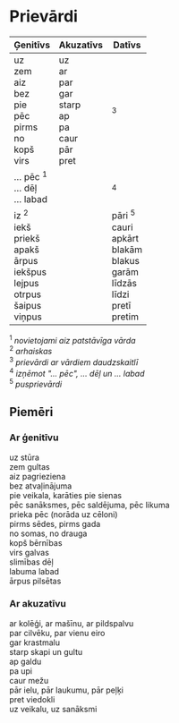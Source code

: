 Prievārdi
=========

| Ģenitīvs                                                                                               | Akuzatīvs                                                          | Datīvs                                                                                                  |
| ---                                                                                                    | ---                                                                | ---                                                                                                     |
| uz<br>zem<br>aiz<br>bez<br>pie<br>pēc<br>pirms<br>no<br>kopš<br>virs                                   | uz<br>ar<br>par<br>gar<br>starp<br>ap<br>pa<br>caur<br>pār<br>pret | <sup>3</sup>                                                                                            |
| … pēc <sup>1</sup><br>… dēļ<br>… labad                                                           |                                                                    | <sup>4</sup>                                                                                            |
| iz <sup>2</sup><br>iekš<br>priekš<br>apakš<br>ārpus<br>iekšpus<br>lejpus<br>otrpus<br>šaipus<br>viņpus |                                                                    | pāri <sup>5</sup><br>cauri<br>apkārt<br>blakām<br>blakus<br>garām<br>līdzās<br>līdzi<br>pretī<br>pretim |

<sup>1</sup> *novietojami aiz patstāvīga vārda*  
<sup>2</sup> *arhaiskas*  
<sup>3</sup> *prievārdi ar vārdiem daudzskaitlī*  
<sup>4</sup> *izņēmot "… pēc", … dēļ un … labad*  
<sup>5</sup> *pusprievārdi*

Piemēri
-------

### Ar ģenitīvu

uz stūra  
zem gultas  
aiz pagrieziena  
bez atvaļinājuma  
pie veikala, karāties pie sienas  
pēc sanāksmes, pēc saldējuma, pēc likuma  
prieka pēc (norāda uz cēloni)  
pirms sēdes, pirms gada  
no somas, no drauga  
kopš bērnības  
virs galvas  
slimības dēļ  
labuma labad  
ārpus pilsētas

### Ar akuzatīvu

ar kolēģi, ar mašīnu, ar pildspalvu  
par cilvēku, par vienu eiro  
gar krastmalu  
starp skapi un gultu  
ap galdu  
pa upi  
caur mežu  
pār ielu, pār laukumu, pār peļķi  
pret viedokli  
uz veikalu, uz sanāksmi
